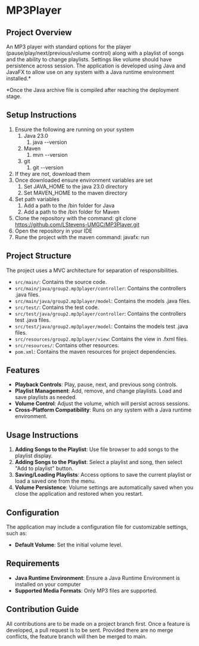 # MP3Player
## Project Overview
An MP3 player with standard options for the player (pause/play/next/previous/volume control) along
with a playlist of songs and the ability to change playlists. Settings like volume should have persistence
across session. The application is developed using Java and JavaFX to allow use on any system with a Java
runtime environment installed.*

\*Once the Java archive file is compiled after reaching the deployment stage.

## Setup Instructions
1. Ensure the following are running on your system
    1. Java 23.0
        1. java --version
    1. Maven
        1. mvn --version
    1. git
        1. git --version
1. If they are not, download them
1. Once downloaded ensure environment variables are set
    1. Set JAVA_HOME to the java 23.0 directory
    1. Set MAVEN_HOME to the maven directory
1. Set path variables
    1. Add a path to the /bin folder for Java
    1. Add a path to the /bin folder for Maven
1. Clone the repository with the command: git clone https://github.com/LStevens-UMGC/MP3Player.git
1. Open the repository in your IDE
1. Rune the project with the maven command: javafx: run

## Project Structure
The project uses a MVC architecture for separation of responsibilities. 

- `src/main/`: Contains the source code.
- `src/main/java/group2.mp3player/controller`: Contains the controllers .java files.
- `src/main/java/group2.mp3player/model`: Contains the models .java files.
- `src/test/`: Contains the test code.
- `src/test/java/group2.mp3player/controller`: Contains the controllers test .java files.
- `src/test/java/group2.mp3player/model`: Contains the models test .java files.
- `src/resources/group2.mp3player/view`: Contains the view in .fxml files.
- `src/resources/`: Contains other resources.
- `pom.xml`: Contains the maven resources for project dependencies.

## Features
- **Playback Controls**: Play, pause, next, and previous song controls.
- **Playlist Management**: Add, remove, and change playlists. Load and save playlists as needed.
- **Volume Control**: Adjust the volume, which will persist across sessions.
- **Cross-Platform Compatibility**: Runs on any system with a Java runtime environment.

## Usage Instructions
1. **Adding Songs to the Playlist**: Use file browser to add songs to the playlist display.
1. **Adding Songs to the Playlist**: Select a playlist and song, then select "Add to playlist" button.
1. **Saving/Loading Playlists**: Access options to save the current playlist or load a saved one from the menu.
1. **Volume Persistence**: Volume settings are automatically saved when you close the application and restored when you restart.

## Configuration
The application may include a configuration file for customizable settings, such as:
- **Default Volume**: Set the initial volume level.

## Requirements
- **Java Runtime Environment**: Ensure a Java Runtime Environment is installed on your computer
- **Supported Media Formats**: Only MP3 files are supported. 

## Contribution Guide
All contributions are to be made on a project branch first. Once a feature is developed, a pull
request is to be sent. Provided there are no merge conflicts, the feature branch will then be
merged to main.

